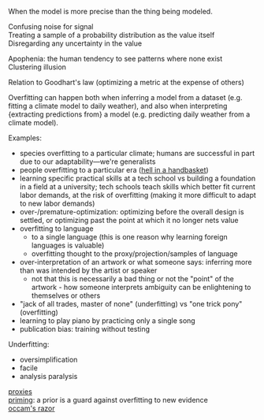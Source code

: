 When the model is more precise than the thing being modeled.

Confusing noise for signal\
Treating a sample of a probability distribution as the value itself\
Disregarding any uncertainty in the value

Apophenia: the human tendency to see patterns where none exist\
Clustering illusion

Relation to Goodhart's law (optimizing a metric at the expense of others)

Overfitting can happen both when inferring a model from a dataset (e.g. fitting a climate model to daily weather), and also when interpreting {extracting predictions from} a model (e.g. predicting daily weather from a climate model).

Examples:
- species overfitting to a particular climate; humans are successful in part due to our adaptability—we're generalists
- people overfitting to a particular era ([hell in a handbasket](Ignorance.md#hell-in-a-handbasket))
- learning specific practical skills at a tech school vs building a foundation in a field at a university; tech schools teach skills which better fit current labor demands, at the risk of overfitting (making it more difficult to adapt to new labor demands)
- over-/premature-optimization: optimizing before the overall design is settled, or optimizing past the point at which it no longer nets value
- overfitting to language
	- to a single language (this is one reason why learning foreign languages is valuable)
	- overfitting thought to the proxy/projection/samples of language
- over-interpretation of an artwork or what someone says: inferring more than was intended by the artist or speaker
	- not that this is necessarily a bad thing or not the "point" of the artwork - how someone interprets ambiguity can be enlightening to themselves or others
- "jack of all trades, master of none" (underfitting) vs "one trick pony" (overfitting)
- learning to play piano by practicing only a single song
- publication bias: training without testing

Underfitting:
- oversimplification
- facile
- analysis paralysis

[proxies](Proxies.md)\
[priming](Priming.md): a prior is a guard against overfitting to new evidence\
[occam's razor](Occam's%20razor.md)
